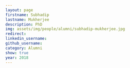 ```yaml
---
layout: page
firstname: Subhadip
lastname: Mukherjee
description: PhD 
img: assets/img/people/alumni/subhadip-mukherjee.jpg
redirect: 
linkedin_username: 
github_username:
category: Alumni
show: true
year: 2018
---
```

